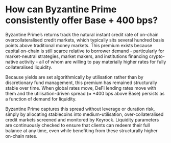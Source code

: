 # How can Byzantine Prime consistently offer Base + 400 bps?

Byzantine Prime’s returns track the natural instant credit rate of on-chain overcollateralised credit markets, which typically sits several hundred basis points above traditional money markets. This premium exists because capital on-chain is still scarce relative to borrower demand - particularly for market-neutral strategies, market makers, and institutions financing crypto-native activity - all of whom are willing to pay materially higher rates for fully collateralised liquidity.

Because yields are set algorithmically by utilisation rather than by discretionary fund management, this premium has remained structurally stable over time. When global rates move, DeFi lending rates move with them and the utilisation-driven spread (≈ +400 bps above Base) persists as a function of demand for liquidity.

Byzantine Prime captures this spread without leverage or duration risk, simply by allocating stablecoins into medium-utilisation, over-collateralised credit markets screened and monitored by Keyrock. Liquidity parameters are continuously checked to ensure that clients can redeem their full balance at any time, even while benefiting from these structurally higher on-chain rates.
